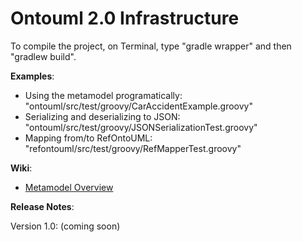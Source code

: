 # Ontouml 2.0 Infrastructure

To compile the project, on Terminal, type "gradle wrapper" and then "gradlew build". 

**Examples**: 

- Using the metamodel programatically: "ontouml/src/test/groovy/CarAccidentExample.groovy"
- Serializing and deserializing to JSON: "ontouml/src/test/groovy/JSONSerializationTest.groovy"
- Mapping from/to RefOntoUML: "refontouml/src/test/groovy/RefMapperTest.groovy"

**Wiki**: 

- [Metamodel Overview](https://github.com/johnguerson/groovy-ontouml2/wiki/Metamodel-Overview)

**Release Notes**:

Version 1.0: (coming soon)
